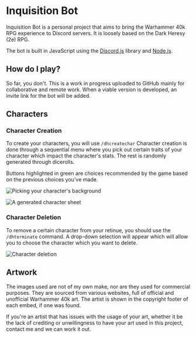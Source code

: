 # Inquisition Bot

Inquisition Bot is a personal project that aims to bring the Warhammer 40k RPG experience to Discord servers. It is loosely based on the Dark Heresy (2e) RPG.

The bot is built in JavaScript using the [Discord.js](https://discord.js.org/) library and [Node.js](https://nodejs.org/en).

## How do I play?

So far, you don't. This is a work in progress uploaded to GitHub mainly for collaborative and remote work. When a viable version is developed, an invite link for the bot will be added.

## Characters

### Character Creation

To create your characters, you will use `/dhcreatechar` Character creation is done through a sequential menu where you pick out certain traits of your character which impact the character's stats. The rest is randomly generated through dicerolls. 

Buttons highlighted in green are choices recommended by the game based on the previous choices you've made.

![Picking your character's background](https://github.com/S-Ptr/inquisition-bot/assets/30656007/2c5a0a51-2ed1-4efd-9620-1ae231b689e7)

![A generated character sheet](https://github.com/S-Ptr/inquisition-bot/assets/30656007/fd8ac666-af3b-4e91-a6aa-7a678f62c403)

### Character Deletion

To remove a certain character from your retinue, you should use the `/dhterminate` command. A drop-down selection will appear which will allow you to choose the character which you want to delete.

![Character deletion](https://github.com/S-Ptr/inquisition-bot/assets/30656007/dee903ea-e4f5-4865-9800-65ce2761a53e)

## Artwork

The images used are not of my own make, nor are they used for commercial purposes. They are sourced from various websites, full of official and unofficial Warhammer 40k art. The artist is shown in the copyright footer of each embed, if one was found. 

If you're an artist that has issues with the usage of your art, whether it be the lack of crediting or unwillingness to have your art used in this project, contact me and we can work it out.






